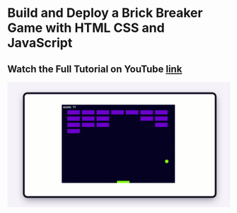 # Build and Deploy a Brick Breaker Game with HTML CSS and JavaScript

## Watch the Full Tutorial on YouTube [link](https://youtu.be/DXDQiejWuWg?si=baBb8rVJyg1KsU4O)

![preview img](preview.jpg)
